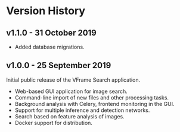 # Version History

## v1.1.0 - 31 October 2019

- Added database migrations.

## v1.0.0 - 25 September 2019

Initial public release of the VFrame Search application.

- Web-based GUI application for image search.
- Command-line import of new files and other processing tasks.
- Background analysis with Celery, frontend monitoring in the GUI.
- Support for multiple inference and detection networks.
- Search based on feature analysis of images.
- Docker support for distribution.
